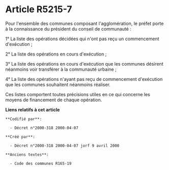 # Article R5215-7

Pour l'ensemble des communes composant l'agglomération, le préfet porte à la connaissance du président du conseil de
communauté :

1° La liste des opérations décidées qui n'ont pas reçu un commencement d'exécution ;

2° La liste des opérations en cours d'exécution ;

3° La liste des opérations en cours d'exécution que les communes désirent néanmoins voir transférer à la communauté urbaine ;

4° La liste des opérations n'ayant pas reçu de commencement d'exécution que les communes souhaitent néanmoins réaliser.

Ces listes comportent toutes précisions utiles en ce qui concerne les moyens de financement de chaque opération.

**Liens relatifs à cet article**

	**Codifié par**:

	  - Décret n°2000-318 2000-04-07

	**Créé par**:

	  - Décret n°2000-318 2000-04-07 jorf 9 avril 2000

	**Anciens textes**:

	  - Code des communes R165-19
